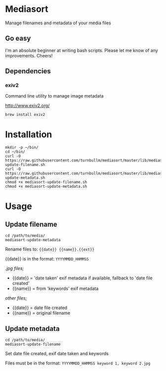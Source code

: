 Mediasort
=========

Manage filenames and metadata of your media files

Go easy
-------

I'm an absolute beginner at writing bash scripts. Please let me know of any improvements. Cheers!

Dependencies
------------

### exiv2

Command line utility to manage image metadata

http://www.exiv2.org/

```
brew install exiv2
```

Installation
============

```
mkdir -p ~/bin/
cd ~/bin/
curl -O https://raw.githubusercontent.com/turnbullm/mediasort/master/lib/mediasort-update-filename.sh
curl -O https://raw.githubusercontent.com/turnbullm/mediasort/master/lib/mediasort-update-metadata.sh
chmod +x mediasort-update-filename.sh
chmod +x mediasort-update-metadata.sh
```

Usage
=====

Update filename
---------------

```
cd /path/to/media/
mediasort-update-metadata
```

Rename files to: `{{date}} {{name}}.{{ext}}`

{{date}} is in the format: `YYYYMMDD_HHMMSS`

*.jpg files;*

- {{date}} = 'date taken' exif metadata if available, fallback to 'date file created'
- {{name}} = from 'keywords' exif metadata

*other files;*

- {{date}} = date file created
- {{name}} = original filename

Update metadata
---------------

```
cd /path/to/media/
mediasort-update-filename
```

Set date file created, exif date taken and keywords

Files must be in the format: `YYYYMMDD_HHMMSS keyword 1, keyword 2.jpg`
